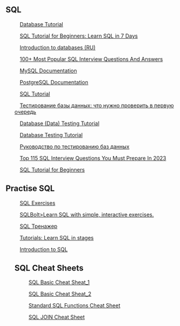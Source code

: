 <div align="left">
   <h2>SQL</h2>
 </div>

<div>
   <ol>
     <p>
         <img src="https://cdn-icons-png.flaticon.com/128/556/556690.png" width=10 heigh=10>
         <a target="blank" href="https://www.quackit.com/database/tutorial/">Database Tutorial</a>
      </p>
      <p>
         <img src="https://cdn-icons-png.flaticon.com/128/556/556690.png" width=10 heigh=10>
         <a target="blank" href="https://www.guru99.com/sql.html">SQL Tutorial for Beginners: Learn SQL in 7 Days</a>
      </p>
      <p>
         <img src="https://cdn-icons-png.flaticon.com/128/556/556690.png" width=10 heigh=10>
         <a href="https://habr.com/ru/post/686816/">Introduction to databases (RU)</a>
      </p>
  <p>
         <img src="https://cdn-icons-png.flaticon.com/128/556/556690.png" width=10 heigh=10>
         <a href="https://www.softwaretestingmaterial.com/sql-interview-questions/">100+ Most Popular SQL Interview Questions And Answers</a>
      </p>
     <p>
         <img src="https://cdn-icons-png.flaticon.com/128/556/556690.png" width=10 heigh=10>
         <a href="https://dev.mysql.com/doc/">MySQL Documentation</a>
      </p>
     <p>
         <img src="https://cdn-icons-png.flaticon.com/128/556/556690.png" width=10 heigh=10>
         <a href="https://www.postgresql.org/docs/">PostgreSQL Documentation</a>
      </p>
     <p>
         <img src="https://cdn-icons-png.flaticon.com/128/556/556690.png" width=10 heigh=10>
         <a href="https://www.w3schools.com/sql/sql_intro.asp">SQL Tutorial</a>
      </p>
     <p>
         <img src="https://cdn-icons-png.flaticon.com/128/556/556690.png" width=10 heigh=10>
         <a href="https://testmatick.com/ru/testirovanie-bazy-dannyh-chto-nuzhno-proverit-v-pervuyu-ochered/">Тестирование базы данных: что нужно проверить в первую очередь
</a>
      </p>
     <p>
         <img src="https://cdn-icons-png.flaticon.com/128/556/556690.png" width=10 heigh=10>
         <a href="https://www.guru99.com/data-testing.html">Database (Data) Testing Tutorial</a>
      </p>
     <p>
         <img src="https://cdn-icons-png.flaticon.com/128/556/556690.png" width=10 heigh=10>
         <a href="https://www.tutorialspoint.com/database_testing/index.htm">Database Testing Tutorial</a>
      </p>
     <p>
         <img src="https://cdn-icons-png.flaticon.com/128/556/556690.png" width=10 heigh=10>
         <a href="https://senior.ua/articles/rukovodstvo-po-testirovaniyu-baz-dannyh">Руководство по тестированию баз данных</a>
      </p>
      <p>
         <img src="https://cdn-icons-png.flaticon.com/128/556/556690.png" width=10 heigh=10>
         <a href="https://www.edureka.co/blog/interview-questions/sql-interview-questions">Top 115 SQL Interview Questions You Must Prepare In 2023</a>
      </p>
      <p>
         <img src="https://cdn-icons-png.flaticon.com/128/556/556690.png" width=10 heigh=10>
         <a href="https://intellipaat.com/blog/tutorial/sql-tutorial/">SQL Tutorial for Beginners</a>
      </p>
   </ol>
 </div>
 <div align="left">
   <h2>Practise SQL</h2>
   <ol>
      <p>
         <img src="https://cdn-icons-png.flaticon.com/128/556/556690.png" width=10 heigh=10>
         <a href="https://www.w3schools.com/sql/sql_exercises.asp">SQL Exercises</a>
      </p>
     <p>
         <img src="https://cdn-icons-png.flaticon.com/128/556/556690.png" width=10 heigh=10>
         <a href="https://sqlbolt.com/">SQLBolt>Learn SQL with simple, interactive exercises.</a>
      </p>
     <p>
         <img src="https://cdn-icons-png.flaticon.com/128/556/556690.png" width=10 heigh=10>
         <a href="https://qastudio.notion.site/SQL-1459cf7d33c64a0a872e80459d3c9aec">SQL Тренажер</a>
      </p>
     <p>
         <img src="https://cdn-icons-png.flaticon.com/128/556/556690.png" width=10 heigh=10>
         <a href="https://sqlzoo.net/wiki/SQL_Tutorial">Tutorials: Learn SQL in stages</a>
      </p>
     <p>
         <img src="https://cdn-icons-png.flaticon.com/128/556/556690.png" width=10 heigh=10>
         <a href="sololearn.com/learn/courses/sql-introduction">Introduction to SQL</a>
      </p>
      
 <div align="left">
 <h2>SQL Cheat Sheets</h2>
   <ol>
      <p>
         <img src="https://cdn-icons-png.flaticon.com/128/556/556690.png" width=10 heigh=10>
         <a href="https://github.com/JuliyaVo/SQL/blob/main/Knowledge_Base/sql-basics-cheat-sheet-a4-page-1.png">SQL Basic Cheat Sheat_1</a>
      </p>
     <p>
         <img src="https://cdn-icons-png.flaticon.com/128/556/556690.png" width=10 heigh=10>
         <a href="https://github.com/JuliyaVo/SQL/blob/main/Knowledge_Base/sql-basics-cheat-sheet-a4-page-2.png">SQL Basic Cheat Sheat_2</a>
      </p>
     <p>
         <img src="https://cdn-icons-png.flaticon.com/128/556/556690.png" width=10 heigh=10>
         <a href="https://learnsql.com/blog/standard-sql-functions-cheat-sheet/">Standard SQL Functions Cheat Sheet</a>
      </p>
     <p>
         <img src="https://cdn-icons-png.flaticon.com/128/556/556690.png" width=10 heigh=10>
         <a href="https://github.com/JuliyaVo/SQL/blob/main/Knowledge_Base/joins-cheat-sheet-a4-page-1.png">SQL JOIN Cheat Sheet</a>
      </p>
      </div>
     
